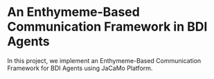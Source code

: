 # An Enthymeme-Based Communication Framework in BDI Agents

In this project, we implement an Enthymeme-Based Communication Framework for BDI Agents using JaCaMo Platform. 
